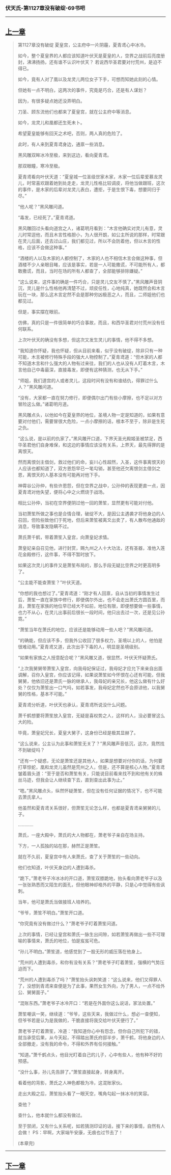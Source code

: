 ### 伏天氏-第1127章没有破绽-69书吧

--------
[上一章](./55c0f7219cd10d0c35549a592b2ee6ea.md)
--------


>
>
>
>第1127章没有破绽
>夏皇宫，公主府中一片阴霾，夏青鸢心中冰冷。
>
>如今，整个夏皇界的人都应该知道叶伏天是夏皇的人，空界之战前后亮度册封，沸沸扬扬，还有谁不认识叶伏天？
>若说西华圣君要对付荒州，是迫不得已。
>
>如今，竟有人对了凰以及龙灵儿两位女子下手，可想而知她此刻的心情。
>
>但她有一点不明白，这两次的事件，究竟是巧合，还是有人谋划？
>
>因为，有很多疑点她还没弄明白。
>
>刀圣、顾东流他们也都来了夏皇宫，就在公主府中等消息。
>
>如今，龙灵儿和凰都还生死未卜。
>
>希望夏皇能够有回天之术吧，否则，两人真的危险了。
>
>此时，有人来到夏青鸢身边，通禀一些消息。
>
>黑风雕双眸冰冷至极，来到这边，看向夏青鸢。
>
>那双眼瞳，寒冷至极。
>
>夏青鸢看向叶伏天道：“夏皇城一位圣级世家木家，木家一位后辈爱慕龙灵儿，时常喜欢跟着她到处走走，龙灵儿性格比较调皮，将他当做跟班，这次的事件，是木家的后辈对龙灵儿表白，遭拒，于是生恨下毒，想要同归于尽。”
>
>“他人呢？”黑风雕问道。
>
>“毒发，已经死了。”夏青鸢道。
>
>黑风雕回过头看向道宫之人，诸葛明月看到：“木言他确实对灵儿有意，灵儿时常逗他，而且木言性格胆小，为人很开朗，如公主所说的那样，时常跟在灵儿后面，还去过山庄，我们都见过，所以不会防着他，但以木言的性格，应该不会做这种事。”
>
>“酒楼的人以及木家的人都控制了，木家的人也不相信木言会做这种事，但酒楼不少人亲眼目睹，应该是事实，若是一人可能撒谎，不可能所有人，都敢撒谎，而且，当时在场的所有人都查了，全部能够排除嫌疑。”
>
>“这么说来，这件事的确是一件巧合，只是灵儿交友不慎了。”黑风雕声音阴沉，灵儿是什么性格他再清楚不过，顽皮任性，心地纯真，她既然会和木言玩在一块，那么这木言定然不会是那种穷凶极恶之人，而且，二师姐他们也都见过。
>
>但是，事实摆在眼前。
>
>仿佛，真的只是一件很简单的巧合事故，而且，和西华圣君对付荒州没有任何联系。
>
>上次叶伏天的确没有多想，但这次又发生灵儿的事情，他不得不多想。
>
>“我知道你怀疑，我也怀疑，但从目前来看，似乎没有破绽，除非只有一种可能，木言被修行特殊手段的强大人物控制了。”夏青鸢道：“但木家的人都不知道木言和什么强大的人物有过来往，我们的人也从没有人盯着木言，木言他自己中毒最深，直接毒发，即便有这种猜测，也无从下手。”
>
>“师姐，我们道宫的人或者灵儿，这段时间有没有和谁结仇，得罪过什么人？”黑风雕问道。
>
>“没有，大家都一直在努力修行，即便偶尔出门有些小摩擦，也不足以对方冒险这么做。”诸葛明月道。
>
>黑风雕点头，以他如今在夏皇界的地位，圣境人物一定是知道的，如果有意要对付他们，需要冒很大危险，一点小摩擦的话，根本不至于，除非是生死之仇。
>
>“这么说，是以前的仇家了。”黑风雕开口道，下界天圣光殿姬圣被禁足，西华圣君他们自身难保，和这边的事情应该没有关系，上界天，最先得罪的是离恨天。
>
>然而离恨剑主借剑，救过他们的命，妄川心性超然，入圣，这件事离恨天的人应该也都知道了，双方恩怨早已一笔勾销，甚至他还欠离恨剑主借剑之恩，离恨天的人基本没有可能再对他下手。
>
>神霄谷公孙仲，有些许恩怨，但在空界之战中，公孙仲的表现更直一点，因夏青鸢对他失望，便将心中之火燃烧于战场。
>
>相比公孙仲，当初在空界便阴过他一回的萧笙，显然更有可能对付他。
>
>当初萧笙所做之事也是合情合理，破绽不大，是因公主遇袭才将他身边的人召回，但险些致他们于死地，但后来萧笙被离爻出卖了，有人散布他通敌的消息，导致事发隐瞒不过。
>
>萧氏萧千鹤，带着萧笙入皇宫，向萧皇妃求情。
>
>萧皇妃亲自召见他，进行封赏，赐九州之人十大功法，还有圣器，准他入莲花金殿修行，这件事，不得不暂时放下。
>
>如果这次灵儿的事件又是萧笙布局的，那么手段无疑比空界之时更高明多了。
>
>“公主能不能查萧笙？”叶伏天道。
>
>“你想的我也想过了。”夏青鸢道：“刚才有人回禀，自从当初的事情发生过后，萧笙一直在家族中修行，即便偶尔外出，也不会走出萧氏方圆百里，而且，萧笙在家族的地位早已经大不如前，地位有限，即便想要做一些事情，也力不从心，在灵儿出事前后很长一段时间，他只出去过一次，还是见公孙霓。”
>
>“萧笙当年在萧氏的地位，应该还是能够动用一些人吧？”黑风雕问道。
>
>“的确能，但应该不多，但我外公收回了很多权力，圣境以上的人，他怕是很难动用。”夏青鸢又道，此次出手下毒的人，明显是圣境级别。
>
>“如果有家族之人授意配合呢？”黑风雕又道，很显然，叶伏天怀疑萧氏。
>
>“上次我舅舅带萧笙入皇宫，向我母妃保证过，我母妃才应允下来亲自出面调解，召你入皇宫，你应该记得，如果说萧笙如今怀恨在心还有可能，但我舅舅，他依旧还是萧氏一脉的继承人，我母妃的亲兄长，他这么做有什么好处？仅仅为萧笙出一口气吗，如若事发，我母妃定然也不会原谅他，以我舅舅的性格，基本不可能。”
>
>夏青鸢分析道，叶伏天也承认，夏青鸢所说没什么问题。
>
>萧千鹤想要将萧笙放入皇宫，无疑是喜权势之人，这样的人，没必要冒这么大的险。
>
>毕竟，萧皇妃兄长，夏皇大舅子，这身份已经是极其显赫了。
>
>“这么说来，公主认为此事和萧笙无关了？”黑风雕声音低沉，这次，竟然找不到破绽吗？
>
>“还有一个疑惑，无论是萧笙还是其他人，如果是想要对付你的话，为何要打草惊蛇，凰和龙灵儿虽然是荒州之人，但是，还不算是核心人物。”夏青鸢皱着眉头道：“至于是否和萧笙有关，只能说目前看来找不到和他有关的蛛丝马迹，但我会让人继续查下去，直到查出此事为止。”
>
>“嗯。”黑风雕点头，纵然怀疑萧笙，但在没有任何证据的情况下，也不可能去萧氏拿人。
>
>他虽然和夏青鸢关系很好，但萧笙无论怎么样，也都是夏青鸢亲舅舅的儿子。
>
>…………
>
>萧氏，一座大殿中，萧氏的大人物都在，萧老爷子亲自在场主持。
>
>下方，一人孤独的站在那，赫然正是萧笙。
>
>就在不久前，夏皇宫中有人来萧氏，查了关于萧笙的一些动向。
>
>他们也知道，叶伏天身边的人遭到毒杀。
>
>“跪下。”萧老爷子冷冰冰的开口道，萧笙双膝跪地，抬头看向萧老爷子以及一张张熟悉而又陌生的面孔，但他眼神却格外的平静，只是心中觉得有些讽刺。
>
>当年，他可是萧氏当做接班人培养的。
>
>“爷爷，萧笙不明白。”萧笙开口道。
>
>“你究竟有没有做过什么？”萧老爷子盯着萧笙问道。
>
>上次的事情，已经让皇宫和萧氏一脉生出间隙，如若萧笙再做出一些不可理喻的事情来，萧氏的地位，怕是岌岌可危。
>
>“孙儿不明白。”萧笙道，他感觉到了一股无形的威压落在他身上。
>
>“荒州的人遭到毒杀，和你有没有关系？”萧老爷子盯着萧笙，强横的气势压迫而下。
>
>“荒州的人遭到毒杀了吗？”萧笙抬头讽刺笑道：“这么说来，他们又得罪人了，没想到青鸢来查便是为了此事，果然女生外向，为了男人，一点不给外公、舅舅面子。”
>
>“混账东西。”萧老爷子冰冷开口：“若是在外面你这么说话，家法处置。”
>
>萧笙嘲讽一笑，继续道：“爷爷，这些天来，我做过什么，想必一查便知，但爷爷若是认为是我做的，干脆直接将我交给叶伏天便行了。”
>
>萧老爷子盯着萧笙，冷道：“我知道你心中有怨念，但你自己所犯下的错，就当承受后果，从今天起，不得踏出萧氏府邸半步，萧千鹤，将他身边的人全部撤走，没有我的命令，不得和外界有任何接触。”
>
>“知道。”萧千鹤点头，他目光盯着自己的儿子，心中有些人，他有种不好的预感。
>
>“没什么事，孙儿先告辞了。”萧笙直接起身，转身离开。
>
>看着他的背影，萧氏之人神色都极为冷，这混账家伙。
>
>走出大殿之后，萧笙抬头看了一眼天空，嘴角勾起一抹冰冷的笑容。
>
>查他？
>
>查什么，他本就什么都没有做过。
>
>至于禁闭，又有什么关系呢，如若猜测印证的话，接下来的事情，自然有人会做！
>PS：早啊，大家端午安康，无痕也过节去了！
>
>(本章完)
>
>

--------
[下一章](./7924179be7e6da0fab9710e54d1f5fc7.md)
--------
